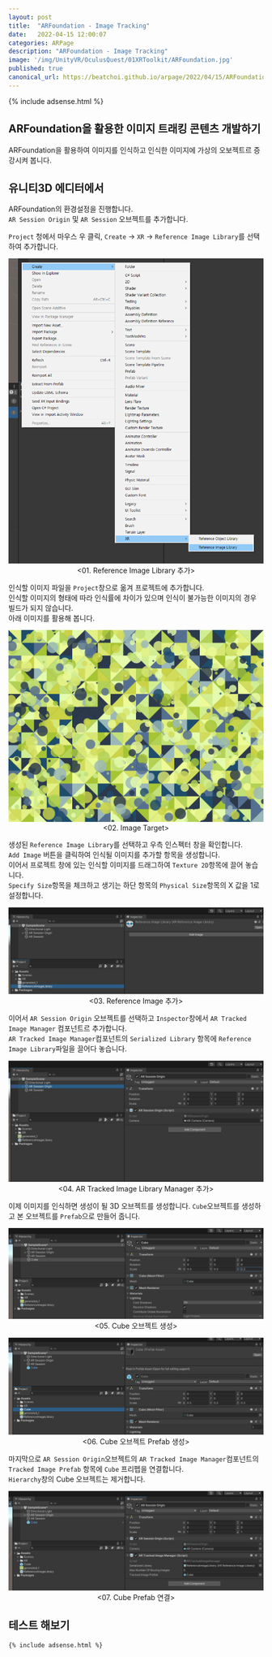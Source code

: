 ```yaml
---
layout: post
title:  "ARFoundation - Image Tracking"
date:   2022-04-15 12:00:07
categories: ARPage
description: "ARFoundation - Image Tracking"
image: '/img/UnityVR/OculusQuest/01XRToolkit/ARFoundation.jpg'
published: true
canonical_url: https://beatchoi.github.io/arpage/2022/04/15/ARFoundationImageTracking/
---
```

  
  {% include adsense.html %}    
  
## ARFoundation을 활용한 이미지 트래킹 콘텐츠 개발하기 
ARFoundation을 활용하여 이미지를 인식하고 인식한 이미지에 가상의 오보젝트르 증강시켜 봅니다.  
  
## 유니티3D 에디터에서  
  
ARFoundation의 환경설정을 진행합니다.  
`AR Session Origin` 및 `AR Session` 오브젝트를 추가합니다.  
  
  
`Project` 청에서 마우스 우 클릭, `Create` -> `XR` -> `Reference Image Library`를 선택하여 추가합니다.  
<p align="center"><img src="/img/UnityAR/ARFoundation/ImageTracking/1.PNG"><br/>
<01. Reference Image Library 추가></p>
  
인식할 이미지 파일을 `Project`창으로 옮겨 프로젝트에 추가합니다.  
인식할 이미지의 형태에 따라 인식률에 차이가 있으며 인식이 불가능한 이미지의 경우 빌드가 되지 않습니다.  
아래 이미지를 활용해 봅니다.  
<p align="center"><img src="/img/UnityAR/ARFoundation/ImageTracking/2.PNG"><br/>
<02. Image Target></p>
  
생성된 `Reference Image Library`를 선택하고 우측 인스펙터 창을 확인합니다.  
`Add Image` 버튼을 클릭하여 인식될 이미지를 추가할 항목을 생성합니다.  
이어서 프로젝트 창에 있는 인식할 이미지를 드래그하여 `Texture 2D`항목에 끌어 놓습니다.  
`Specify Size`항목을 체크하고 생기는 하단 항목의 `Physical Size`항목의 X 값을 1로 설정합니다.  
<p align="center"><img src="/img/UnityAR/ARFoundation/ImageTracking/3.gif"><br/>
<03. Reference Image 추가></p>
  
이어서 `AR Session Origin` 오브젝트를 선택하고 `Inspector`창에서 `AR Tracked Image Manager` 컴포넌트르 추가합니다.  
`AR Tracked Image Manager`컴포넌트의 `Serialized Library` 항목에 `Reference Image Library`파일을 끌어다 놓습니다.  
<p align="center"><img src="/img/UnityAR/ARFoundation/ImageTracking/4.gif"><br/>
<04. AR Tracked Image Library Manager 추가></p>
  
이제 이미지를 인식하면 생성이 될 3D 오브젝트를 생성합니다. `Cube`오브젝트를 생성하고 본 오브젝트를 `Prefab`으로 만들어 줍니다.  
<p align="center"><img src="/img/UnityAR/ARFoundation/ImageTracking/5.PNG"><br/>
<05. Cube 오브젝트 생성></p>  
  
<p align="center"><img src="/img/UnityAR/ARFoundation/ImageTracking/6.PNG"><br/>
<06. Cube 오브젝트 Prefab 생성></p>
  
마지막으로 `AR Session Origin`오브젝트의 `AR Tracked Image Manager`컴포넌트의 `Tracked Image Prefab` 항목에 `Cube` 프리펩을 연결합니다.  
`Hierarchy`창의 Cube 오브젝트는 제거합니다.  
<p align="center"><img src="/img/UnityAR/ARFoundation/ImageTracking/7.PNG"><br/>
<07. Cube Prefab 연결></p>  
  
## 테스트 해보기

  
  
    {% include adsense.html %}  
